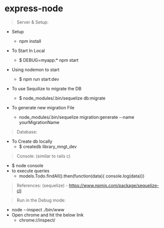 # express-node

> Server & Setup:
  - Setup
    - npm install
  - To Start In Local 
    - $ DEBUG=myapp:* npm start

  - Using nodemon to start <this command detects changes and restarts automatically>
    - $ npm run start:dev

  - To use Sequilize to migrate the DB
    - $ node_modules/.bin/sequelize db:migrate
    
  - To generate new migration File
    - node_modules/.bin/sequelize migration:generate --name yourMigrationName  

> Database:

  - To Create db locally
    - $ createdb library_mngt_dev

> Console: (similar to rails c)
  - $ node console
  - to execute queries
    - models.Todo.findAll().then(function(data){ console.log(data)})
    
> References: (sequelize)
    - https://www.npmjs.com/package/sequelize-cli
     
> Run in the Debug mode:
  - node --inspect ./bin/www 
  - Open chrome and hit the below link
    - chrome://inspect/  